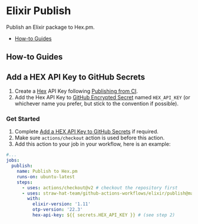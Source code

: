 # Elixir Publish

Publish an Elixir package to Hex.pm.

- [How-to Guides](#how-to-guides)

## How-to Guides

## Add a HEX API Key to GitHub Secrets

1. Create a [Hex](https://hex.pm) API Key following [Publishing from CI](https://hex.pm/docs/publish#publishing-from-ci).
2. Add the Hex API Key to [GitHub Encrypted Secret](https://docs.github.com/en/actions/security-guides/encrypted-secrets)
   named `HEX_API_KEY` (or whichever name you prefer, but stick to the convention if possible).

### Get Started

1. Complete [Add a HEX API Key to GitHub Secrets](#add-a-hex-api-key-to-github-secrets) if required.
2. Make sure `actions/checkout` action is used before this action.
3. Add this action to your job in your workflow, here is an example:

  ```yml
  #...
  jobs:
    publish:
      name: Publish to Hex.pm
      runs-on: ubuntu-latest
      steps:
        - uses: actions/checkout@v2 # checkout the repository first
        - uses: straw-hat-team/github-actions-workflows/elixir/publish@master
          with:
            elixir-version: '1.11'
            otp-version: '22.3'
            hex-api-key: ${{ secrets.HEX_API_KEY }} # (see step 2)
  ```
